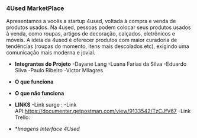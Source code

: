 ### 4Used MarketPlace

Apresentamos a vocês a startup 4used, voltada à compra e venda de produtos usados. 
Na 4used, pessoas podem colocar seus produtos usados à venda, como roupas, artigos de decoração, calçados, eletrônicos e móveis. A ideia da 4used é oferecer produtos com maior curadoria de tendências (roupas do momento, itens mais descolados etc), exigindo uma comunicação mais moderna e jovial.


- **Integrantes do Projeto**
   -Dayane Lang
   -Luana Farias da Silva
   -Eduardo Silva
   -Paulo Ribeiro
   -Victor Milagres
   
   
- **O que funciona**
- **O que não funciona**

- **LINKS**
  -Link surge : 
  -Link API:https://documenter.getpostman.com/view/9133542/TzCJfV67
  -Link Trello: 

- **Imagens Interface 4Used*
